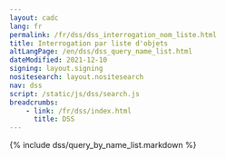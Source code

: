 ```yaml
---
layout: cadc
lang: fr
permalink: /fr/dss/dss_interrogation_nom_liste.html
title: Interrogation par liste d'objets
altLangPage: /en/dss/dss_query_name_list.html
dateModified: 2021-12-10
signing: layout.signing
nositesearch: layout.nositesearch
nav: dss
script: /static/js/dss/search.js
breadcrumbs:
    - link: /fr/dss/index.html
      title: DSS
---
```


{% include dss/query_by_name_list.markdown %}
